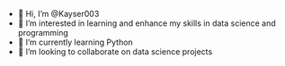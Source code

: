 - 👋 Hi, I’m @Kayser003
- 👀 I’m interested in learning and enhance my skills in data science and programming
- 🌱 I’m currently learning Python
- 💞️ I’m looking to collaborate on data science projects

<!---
Kayser003/Kayser003 is a ✨ special ✨ repository because its `README.md` (this file) appears on your GitHub profile.
You can click the Preview link to take a look at your changes.
--->
